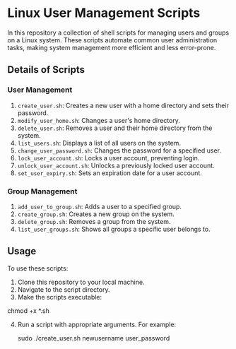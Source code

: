 # Linux User Management Scripts

In this repository a collection of shell scripts for managing users and groups on a Linux system. These scripts automate common user administration tasks, making system management more efficient and less error-prone.

## Details of Scripts

### User Management
1. `create_user.sh`: Creates a new user with a home directory and sets their password.
2. `modify_user_home.sh`: Changes a user's home directory.
3. `delete_user.sh`: Removes a user and their home directory from the system.
4. `list_users.sh`: Displays a list of all users on the system.
5. `change_user_password.sh`: Changes the password for a specified user.
6. `lock_user_account.sh`: Locks a user account, preventing login.
7. `unlock_user_account.sh`: Unlocks a previously locked user account.
8. `set_user_expiry.sh`: Sets an expiration date for a user account.

### Group Management
1. `add_user_to_group.sh`: Adds a user to a specified group.
2. `create_group.sh`: Creates a new group on the system.
3. `delete_group.sh`: Removes a group from the system.
4. `list_user_groups.sh`: Shows all groups a specific user belongs to.

## Usage

To use these scripts:

1. Clone this repository to your local machine.
2. Navigate to the script directory.
3. Make the scripts executable:

 chmod +x *.sh


4. Run a script with appropriate arguments. For example:


    sudo ./create_user.sh newusername user_password




